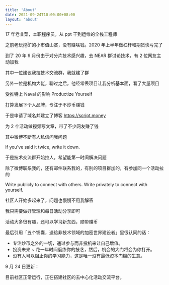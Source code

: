 ```yaml
---
title: 'About'
date: 2021-09-24T10:00:00+08:00
layout: 'about'
---
```


17 年老韭菜，本职程序员，从 ppt 干到运维的全栈工程师

之前老玩挖矿的小市值山寨，没有赚啥钱。2020 年上半年做杠杆和期货快亏完了

到了 20 年 9 月份由于对分片技术感兴趣，去 NEAR 群讨论技术，有 2 位网友主动加我

其中一位建议我拉技术交流群，我就建了群

另外一位是机构大佬，聊过之后，他经常丢项目让我分析基本面，看了大量项目

受推特上 Naval 的影响 Productize Yourself

打算发展下个人品牌，专注于不炒币赚钱

于是申请了域名并建立了博客 https://script.money

为 2 个活动做视频写文章，带了不少网友赚了钱

其中微博不断有人私信问我问题

If you've said it twice, write it down.

于是技术交流群开始拉人，希望能第一时间解决问题

除了微博联系我的，还有邮件联系我的，有别的项目群加的，有参加同一个活动拉的

Write publicly to connect with others. Write privately to connect with yourself.

社区人开始多起来了，问题也慢慢不用我解答

我只需要做好管理和每日活动分享即可

活动大多很有趣，还可以学习新东西，顺带赚币

最后引用「五个锦囊，送给非技术领域的加密世界建设者」里很认同的话：

- 专注炒币之外的一切，通过参与而非投机来让自己增值。
- 投资未来 ~ 花一年时间磨练你的技艺，然后，机会的大门将会为你打开。
- 没有人可以阻止你的学习能力，这是唯一没有最低资本门槛的生意。

9 月 24 日更新：

目前社区正常运行，正在搭建社区的去中心化活动交流平台。

